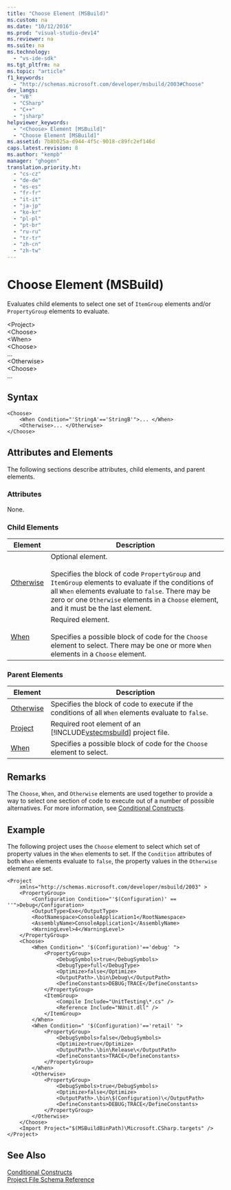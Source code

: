 ```yaml
---
title: "Choose Element (MSBuild)"
ms.custom: na
ms.date: "10/12/2016"
ms.prod: "visual-studio-dev14"
ms.reviewer: na
ms.suite: na
ms.technology: 
  - "vs-ide-sdk"
ms.tgt_pltfrm: na
ms.topic: "article"
f1_keywords: 
  - "http://schemas.microsoft.com/developer/msbuild/2003#Choose"
dev_langs: 
  - "VB"
  - "CSharp"
  - "C++"
  - "jsharp"
helpviewer_keywords: 
  - "<Choose> Element [MSBuild]"
  - "Choose Element [MSBuild]"
ms.assetid: 7b8b025a-d944-4f5c-9018-c89fc2ef146d
caps.latest.revision: 8
ms.author: "kempb"
manager: "ghogen"
translation.priority.ht: 
  - "cs-cz"
  - "de-de"
  - "es-es"
  - "fr-fr"
  - "it-it"
  - "ja-jp"
  - "ko-kr"
  - "pl-pl"
  - "pt-br"
  - "ru-ru"
  - "tr-tr"
  - "zh-cn"
  - "zh-tw"
---
```

# Choose Element (MSBuild)
Evaluates child elements to select one set of `ItemGroup` elements and/or `PropertyGroup` elements to evaluate.  
  
 \<Project>  
 \<Choose>  
 \<When>  
 \<Choose>  
 ...  
 \<Otherwise>  
 \<Choose>  
 ...  
  
## Syntax  
  
```  
<Choose>  
    <When Condition="'StringA'=='StringB'">... </When>  
    <Otherwise>... </Otherwise>  
</Choose>  
```  
  
## Attributes and Elements  
 The following sections describe attributes, child elements, and parent elements.  
  
### Attributes  
 None.  
  
### Child Elements  
  
|Element|Description|  
|-------------|-----------------|  
|[Otherwise](../reference/otherwise-element--msbuild-.md)|Optional element.<br /><br /> Specifies the block of code `PropertyGroup` and `ItemGroup` elements to evaluate if the conditions of all `When` elements evaluate to `false`. There may be zero or one `Otherwise` elements in a `Choose` element, and it must be the last element.|  
|[When](../reference/when-element--msbuild-.md)|Required element.<br /><br /> Specifies a possible block of code for the `Choose` element to select. There may be one or more `When` elements in a `Choose` element.|  
  
### Parent Elements  
  
|Element|Description|  
|-------------|-----------------|  
|[Otherwise](../reference/otherwise-element--msbuild-.md)|Specifies the block of code to execute if the conditions of all `When` elements evaluate to `false`.|  
|[Project](../reference/project-element--msbuild-.md)|Required root element of an [!INCLUDE[vstecmsbuild](../extensibility/includes/vstecmsbuild_md.md)] project file.|  
|[When](../reference/when-element--msbuild-.md)|Specifies a possible block of code for the `Choose` element to select.|  
  
## Remarks  
 The `Choose`, `When`, and `Otherwise` elements are used together to provide a way to select one section of code to execute out of a number of possible alternatives. For more information, see [Conditional Constructs](../reference/msbuild-conditional-constructs.md).  
  
## Example  
 The following project uses the `Choose` element to select which set of property values in the `When` elements to set. If the `Condition` attributes of both `When` elements evaluate to `false`, the property values in the `Otherwise` element are set.  
  
```  
<Project  
    xmlns="http://schemas.microsoft.com/developer/msbuild/2003" >  
    <PropertyGroup>  
        <Configuration Condition="'$(Configuration)' == ''">Debug</Configuration>  
        <OutputType>Exe</OutputType>  
        <RootNamespace>ConsoleApplication1</RootNamespace>  
        <AssemblyName>ConsoleApplication1</AssemblyName>  
        <WarningLevel>4</WarningLevel>  
    </PropertyGroup>  
    <Choose>  
        <When Condition=" '$(Configuration)'=='debug' ">  
            <PropertyGroup>  
                <DebugSymbols>true</DebugSymbols>  
                <DebugType>full</DebugType>  
                <Optimize>false</Optimize>  
                <OutputPath>.\bin\Debug\</OutputPath>  
                <DefineConstants>DEBUG;TRACE</DefineConstants>  
            </PropertyGroup>  
            <ItemGroup>  
                <Compile Include="UnitTesting\*.cs" />  
                <Reference Include="NUnit.dll" />  
            </ItemGroup>  
        </When>  
        <When Condition=" '$(Configuration)'=='retail' ">  
            <PropertyGroup>  
                <DebugSymbols>false</DebugSymbols>  
                <Optimize>true</Optimize>  
                <OutputPath>.\bin\Release\</OutputPath>  
                <DefineConstants>TRACE</DefineConstants>  
            </PropertyGroup>  
        </When>  
        <Otherwise>  
            <PropertyGroup>  
                <DebugSymbols>true</DebugSymbols>  
                <Optimize>false</Optimize>  
                <OutputPath>.\bin\$(Configuration)\</OutputPath>  
                <DefineConstants>DEBUG;TRACE</DefineConstants>  
            </PropertyGroup>  
        </Otherwise>  
    </Choose>  
    <Import Project="$(MSBuildBinPath)\Microsoft.CSharp.targets" />  
</Project>  
```  
  
## See Also  
 [Conditional Constructs](../reference/msbuild-conditional-constructs.md)   
 [Project File Schema Reference](../reference/msbuild-project-file-schema-reference.md)